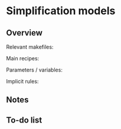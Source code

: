 # Simplification models


## Overview

Relevant makefiles:

Main recipes:

Parameters / variables:

Implicit rules:



## Notes

## To-do list

